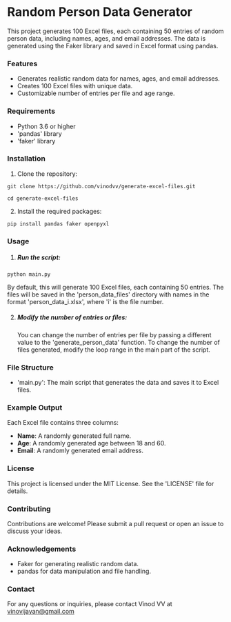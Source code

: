 # Random Person Data Generator
This project generates 100 Excel files, each containing 50 entries of random person data, including names, ages, and email addresses. The data is generated using the Faker library and saved in Excel format using pandas.

### Features
* Generates realistic random data for names, ages, and email addresses.
* Creates 100 Excel files with unique data.
* Customizable number of entries per file and age range.

### Requirements
* Python 3.6 or higher
* 'pandas' library
* 'faker' library

### Installation
1. Clone the repository:

`git clone https://github.com/vinodvv/generate-excel-files.git`

`cd generate-excel-files`

2. Install the required packages:

`pip install pandas faker openpyxl`

### Usage
1. ##### Run the script:

`python main.py`

By default, this will generate 100 Excel files, each containing 50 entries. The files will be saved in the 'person_data_files' directory with names in the format 'person_data_i.xlsx',
where 'i' is the file number.

2. ##### Modify the number of entries or files:

   You can change the number of entries per file by passing a different value to the 'generate_person_data' function. To change the number of files generated, modify the loop range in the main part of the script.

### File Structure
* 'main.py': The main script that generates the data and saves it to Excel files.

### Example Output
Each Excel file contains three columns:
* **Name**: A randomly generated full name.
* **Age**: A randomly generated age between 18 and 60.
* **Email**: A randomly generated email address.

### License
This project is licensed under the MIT License. See the 'LICENSE' file for details.

### Contributing
Contributions are welcome! Please submit a pull request or open an issue to discuss your ideas.

### Acknowledgements
* Faker for generating realistic random data.
* pandas for data manipulation and file handling.

### Contact
For any questions or inquiries, please contact Vinod VV at vinovijayan@gmail.com